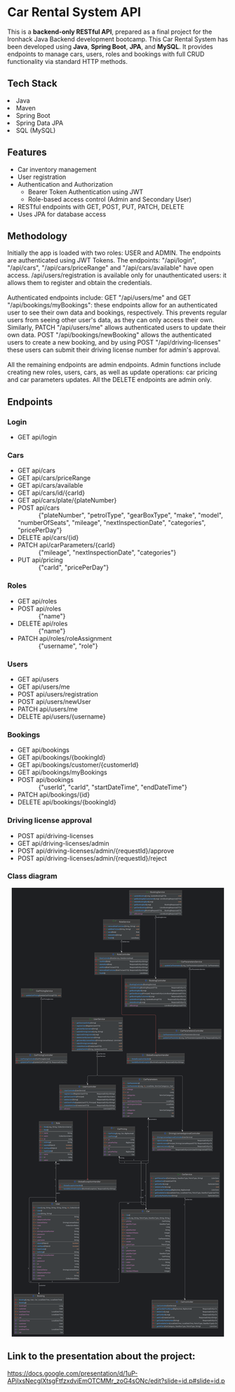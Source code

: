 # Car Rental System API

This is a **backend-only RESTful API**, prepared as a final project for the Ironhack Java Backend development bootcamp.
This Car Rental System has been developed using **Java**, **Spring Boot**, **JPA**, and **MySQL**. It provides endpoints to manage cars, users, roles and bookings with full CRUD functionality via standard HTTP methods.


## Tech Stack

<li>Java</li>
<li>Maven</li>
<li>Spring Boot</li>
<li>Spring Data JPA</li>
<li>SQL (MySQL)</li>

## Features

<ul>
  <li>Car inventory management</li>
  <li>User registration</li>
  <li>Authentication and Authorization
    <ul>
      <li>Bearer Token Authentication using JWT</li>
      <li>Role-based access control (Admin and Secondary User)</li>
    </ul>
  </li>
  <li>RESTful endpoints with GET, POST, PUT, PATCH, DELETE</li>
  <li>Uses JPA for database access</li>
</ul>

## Methodology
Initially the app is loaded with two roles: USER and ADMIN. The endpoints are authenticated using JWT Tokens. The endpoints: "/api/login", "/api/cars", "/api/cars/priceRange" and "/api/cars/available" have open access. /api/users/registration is available only for unauthenticated users: it allows them to register and obtain the credentials.<br><br>Authenticated endpoints include: GET "/api/users/me" and GET "/api/bookings/myBookings": these endpoints allow for an authenticated user to see their own data and bookings, respectively. This prevents regular users from seeing other user's data, as they can only access their own. Similarly, PATCH "/api/users/me" allows authenticated users to update their own data. POST "/api/bookings/newBooking" allows the authenticated users to create a new booking, and by using POST "/api/driving-licenses" these users can submit their driving license number for admin's approval.<br><br>All the remaining endpoints are admin endpoints. Admin functions include creating new roles, users, cars, as well as update operations: car pricing and car parameters updates. All the DELETE endpoints are admin only.

## Endpoints

### Login
- GET api/login

### Cars
- GET api/cars
- GET api/cars/priceRange
- GET api/cars/available
- GET api/cars/id/{carId}
- GET api/cars/plate/{plateNumber}
- POST api/cars<br>&nbsp;&nbsp;&nbsp;&nbsp;&nbsp;&nbsp;&nbsp;&nbsp;&nbsp;&nbsp;&nbsp;&nbsp;{"plateNumber", "petrolType", "gearBoxType", "make", "model", "numberOfSeats", "mileage", "nextInspectionDate", "categories", "pricePerDay"}
- DELETE api/cars/{id}
- PATCH api/carParameters/{carId}<br>&nbsp;&nbsp;&nbsp;&nbsp;&nbsp;&nbsp;&nbsp;&nbsp;&nbsp;&nbsp;&nbsp;&nbsp;{"mileage", "nextInspectionDate", "categories"}
- PUT api/pricing<br>&nbsp;&nbsp;&nbsp;&nbsp;&nbsp;&nbsp;&nbsp;&nbsp;&nbsp;&nbsp;&nbsp;&nbsp;{"carId", "pricePerDay"}
  
### Roles
- GET api/roles
- POST api/roles<br>&nbsp;&nbsp;&nbsp;&nbsp;&nbsp;&nbsp;&nbsp;&nbsp;&nbsp;&nbsp;&nbsp;&nbsp;{"name"}
- DELETE api/roles<br>&nbsp;&nbsp;&nbsp;&nbsp;&nbsp;&nbsp;&nbsp;&nbsp;&nbsp;&nbsp;&nbsp;&nbsp;{"name"}
- PATCH api/roles/roleAssignment<br>&nbsp;&nbsp;&nbsp;&nbsp;&nbsp;&nbsp;&nbsp;&nbsp;&nbsp;&nbsp;&nbsp;&nbsp;{"username", "role"}

### Users
- GET api/users
- GET api/users/me
- POST api/users/registration
- POST api/users/newUser
- PATCH api/users/me
- DELETE api/users/{username}

### Bookings
- GET api/bookings
- GET api/bookings/{bookingId}
- GET api/bookings/customer/{customerId}
- GET api/bookings/myBookings
- POST api/bookings<br>&nbsp;&nbsp;&nbsp;&nbsp;&nbsp;&nbsp;&nbsp;&nbsp;&nbsp;&nbsp;&nbsp;&nbsp;{"userId", "carId", "startDateTime", "endDateTime"}
- PATCH api/bookings/{id}
- DELETE api/bookings/{bookingId}

### Driving license approval
- POST api/driving-licenses
- GET api/driving-licenses/admin
- POST api/driving-licenses/admin/{requestId}/approve
- POST api/driving-licenses/admin/{requestId}/reject

### Class diagram
<p align="center">
  <img src="https://raw.githubusercontent.com/xKatyJane/CarRentalSystem-JavaBackend/master/assets/ClassDiagram.png">
</p>

## Link to the presentation about the project:
https://docs.google.com/presentation/d/1uP-APjIxsNecglXtsgFtfzxdviEmOTCMMr_zoG4sONc/edit?slide=id.p#slide=id.p
